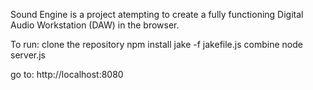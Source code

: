 Sound Engine is a project atempting to create a fully functioning Digital Audio Workstation (DAW) in the browser.

To run:
clone the repository
npm install
jake -f jakefile.js combine
node server.js

go to: http://localhost:8080
